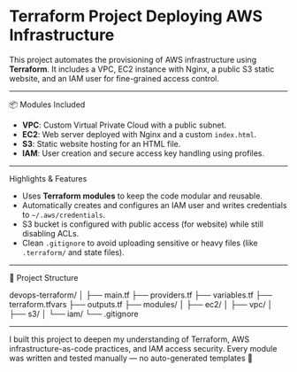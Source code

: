 # Terraform Project Deploying AWS Infrastructure

This project automates the provisioning of AWS infrastructure using **Terraform**.
It includes a VPC, EC2 instance with Nginx, a public S3 static website, and an IAM user for fine-grained access control.

---

📦 Modules Included

- **VPC**: Custom Virtual Private Cloud with a public subnet.
- **EC2**: Web server deployed with Nginx and a custom `index.html`.
- **S3**: Static website hosting for an HTML file.
- **IAM**: User creation and secure access key handling using profiles.

---

Highlights & Features

- Uses **Terraform modules** to keep the code modular and reusable.
- Automatically creates and configures an IAM user and writes credentials to `~/.aws/credentials`.
- S3 bucket is configured with public access (for website) while still disabling ACLs.
- Clean `.gitignore` to avoid uploading sensitive or heavy files (like `.terraform/` and state files).

---

📁 Project Structure

devops-terraform/
│
├── main.tf
├── providers.tf
├── variables.tf
├── terraform.tfvars
├── outputs.tf
├── modules/
│ ├── ec2/
│ ├── vpc/
│ ├── s3/
│ └── iam/
└── .gitignore


---

I built this project to deepen my understanding of Terraform, AWS infrastructure-as-code practices, and IAM access security.
Every module was written and tested manually — no auto-generated templates 🙂


